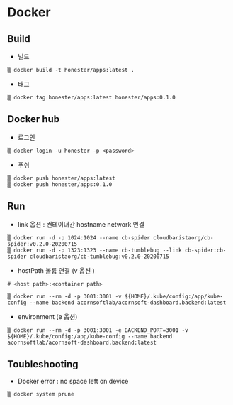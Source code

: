 # Docker

## Build

* 빌드
~~~
▒ docker build -t honester/apps:latest .
~~~

* 태그

```
▒ docker tag honester/apps:latest honester/apps:0.1.0 
```

## Docker hub 

* 로그인

```
▒ docker login -u honester -p <password>
```

* 푸쉬
~~~
▒ docker push honester/apps:latest
▒ docker push honester/apps:0.1.0
~~~


## Run

* link 옵션 : 컨테이너간 hostname network 연결

```
▒ docker run -d -p 1024:1024 --name cb-spider cloudbaristaorg/cb-spider:v0.2.0-20200715
▒ docker run -d -p 1323:1323 --name cb-tumblebug --link cb-spider:cb-spider cloudbaristaorg/cb-tumblebug:v0.2.0-20200715
```

* hostPath 볼륨 연결  (v 옵션 )

```
# <host path>:<container path>

▒ docker run --rm -d -p 3001:3001 -v ${HOME}/.kube/config:/app/kube-config --name backend acornsoftlab/acornsoft-dashboard.backend:latest
```

* environment (e 옵션)

```
▒ docker run --rm -d -p 3001:3001 -e BACKEND_PORT=3001 -v ${HOME}/.kube/config:/app/kube-config --name backend acornsoftlab/acornsoft-dashboard.backend:latest
```


## Toubleshooting

* Docker error : no space left on device

```
▒ docker system prune
```
